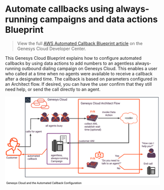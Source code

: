 #  Automate callbacks using always-running campaigns and data actions Blueprint

> View the full [AWS Automated Callback Blueprint article](https://developer.mypurecloud.com/blueprints/automated-callback-blueprint/) on the Genesys Cloud Developer Center.

This Genesys Cloud Blueprint explains how to configure automated callbacks by using data actions to add numbers to an agentless always-running outbound dialing campaign on Genesys Cloud. This enables a user who called at a time when no agents were available to receive a callback after a designated time. The callback is based on parameters configured in an Architect flow. If desired, you can have the user confirm that they still need help, or send the call directly to an agent.

![Automate callbacks using agentless, always-running Campaigns and Data Actions](blueprint/images/bpAutoCallbkOverview.png)
